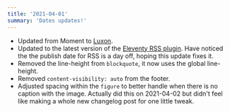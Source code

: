 ```yaml
---
title: '2021-04-01'
summary: 'Dates updates!'
---
```


* Updated from Moment to [Luxon](https://moment.github.io/luxon/).
* Updated to the latest version of the [Eleventy RSS plugin](https://www.11ty.dev/docs/plugins/rss/). Have noticed the the publish date for RSS is a day off, hoping this update fixes it.
* Removed the line-height from <code>blockquote</code>, it now uses the global line-height.
* Removed <code>content-visibility: auto</code> from the footer.
* Adjusted spacing within the <code>figure</code> to better handle when there is no caption with the image. Actually did this on 2021-04-02 but didn't feel like making a whole new changelog post for one little tweak.
